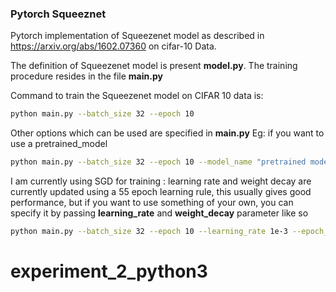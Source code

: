 ### Pytorch Squeeznet

Pytorch implementation of Squeezenet model as described in https://arxiv.org/abs/1602.07360 on cifar-10 Data.

The definition of Squeezenet model is present **model.py**.
The training procedure resides in the file **main.py**

Command to train the Squeezenet model on CIFAR 10 data is:
```bash
python main.py --batch_size 32 --epoch 10
```
Other options which can be used are specified in **main.py**
Eg: if you want to use a pretrained_model
```bash
python main.py --batch_size 32 --epoch 10 --model_name "pretrained model"
```

I am currently using SGD for training : learning rate and weight decay are currently updated using a 55 epoch learning rule, this usually gives good performance, but if you want to use something of your own, you can specify it by passing **learning_rate** and **weight_decay** parameter like so

```bash
python main.py --batch_size 32 --epoch 10 --learning_rate 1e-3 --epoch_55
```
# experiment_2_python3
